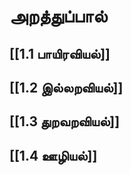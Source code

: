 # அறத்துப்பால்
## [[1.1 பாயிரவியல்]]

## [[1.2 இல்லறவியல்]] 

## [[1.3 துறவறவியல்]]

## [[1.4 ஊழியல்]] 